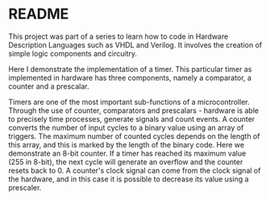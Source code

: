 # README #

This project was part of a series to learn how to code in Hardware Description Languages such as VHDL and Verilog. It involves the creation of simple logic components and circuitry.

Here I demonstrate the implementation of a timer. This particular timer as implemented in hardware has three components, namely a comparator, a counter and a prescalar.

Timers are one of the most important sub-functions of a microcontroller. Through the use of counter, comparators and prescalars - hardware is able to precisely time processes, generate signals and count events. A counter converts the number of input cycles to a binary value using an array of triggers. The maximum number of counted cycles depends on the length of this array, and this is marked by the length of the binary code. Here we demonstrate an 8-bit counter. If a timer has reached its maximum value (255 in 8-bit), the next cycle will generate an overflow and the counter resets back to 0. A counter's clock signal can come from the clock signal of the hardware, and in this case it is possible to decrease its value using a prescaler.

